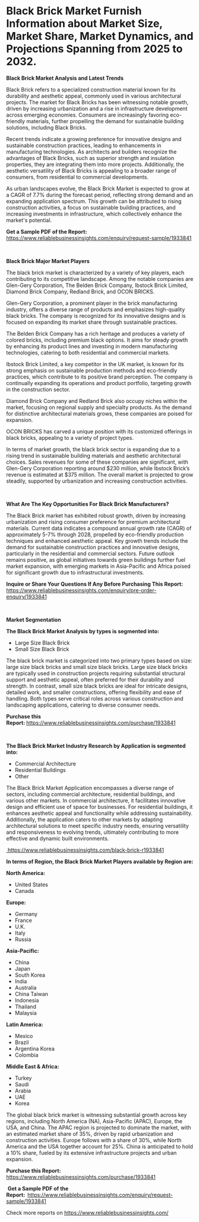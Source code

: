 <p><h1>Black Brick Market Furnish Information about Market Size, Market Share, Market Dynamics, and Projections Spanning from 2025 to 2032.</h1></p><p><strong>Black Brick Market Analysis and Latest Trends</strong></p>
<p><p>Black Brick refers to a specialized construction material known for its durability and aesthetic appeal, commonly used in various architectural projects. The market for Black Bricks has been witnessing notable growth, driven by increasing urbanization and a rise in infrastructure development across emerging economies. Consumers are increasingly favoring eco-friendly materials, further propelling the demand for sustainable building solutions, including Black Bricks.</p><p>Recent trends indicate a growing preference for innovative designs and sustainable construction practices, leading to enhancements in manufacturing technologies. As architects and builders recognize the advantages of Black Bricks, such as superior strength and insulation properties, they are integrating them into more projects. Additionally, the aesthetic versatility of Black Bricks is appealing to a broader range of consumers, from residential to commercial developments.</p><p>As urban landscapes evolve, the Black Brick Market is expected to grow at a CAGR of 7.7% during the forecast period, reflecting strong demand and an expanding application spectrum. This growth can be attributed to rising construction activities, a focus on sustainable building practices, and increasing investments in infrastructure, which collectively enhance the market's potential.</p></p>
<p><strong>Get a Sample PDF of the Report:&nbsp;</strong> <a href="https://www.reliablebusinessinsights.com/enquiry/request-sample/1933841?utm_campaign=3321&utm_medium=2&utm_source=Github&utm_content=ia&utm_term=01042025&utm_id=black-brick">https://www.reliablebusinessinsights.com/enquiry/request-sample/1933841</a></p>
<p>&nbsp;</p>
<p><strong>Black Brick Major Market Players</strong></p>
<p><p>The black brick market is characterized by a variety of key players, each contributing to its competitive landscape. Among the notable companies are Glen-Gery Corporation, The Belden Brick Company, Ibstock Brick Limited, Diamond Brick Company, Redland Brick, and OCON BRICKS.</p><p>Glen-Gery Corporation, a prominent player in the brick manufacturing industry, offers a diverse range of products and emphasizes high-quality black bricks. The company is recognized for its innovative designs and is focused on expanding its market share through sustainable practices. </p><p>The Belden Brick Company has a rich heritage and produces a variety of colored bricks, including premium black options. It aims for steady growth by enhancing its product lines and investing in modern manufacturing technologies, catering to both residential and commercial markets.</p><p>Ibstock Brick Limited, a key competitor in the UK market, is known for its strong emphasis on sustainable production methods and eco-friendly practices, which contribute to its positive brand perception. The company is continually expanding its operations and product portfolio, targeting growth in the construction sector.</p><p>Diamond Brick Company and Redland Brick also occupy niches within the market, focusing on regional supply and specialty products. As the demand for distinctive architectural materials grows, these companies are poised for expansion.</p><p>OCON BRICKS has carved a unique position with its customized offerings in black bricks, appealing to a variety of project types. </p><p>In terms of market growth, the black brick sector is expanding due to a rising trend in sustainable building materials and aesthetic architectural choices. Sales revenues for some of these companies are significant, with Glen-Gery Corporation reporting around $230 million, while Ibstock Brick’s revenue is estimated at $375 million. The overall market is projected to grow steadily, supported by urbanization and increasing construction activities.</p></p>
<p>&nbsp;</p>
<p><strong>What Are The Key Opportunities For Black Brick Manufacturers?</strong></p>
<p><p>The Black Brick market has exhibited robust growth, driven by increasing urbanization and rising consumer preference for premium architectural materials. Current data indicates a compound annual growth rate (CAGR) of approximately 5-7% through 2028, propelled by eco-friendly production techniques and enhanced aesthetic appeal. Key growth trends include the demand for sustainable construction practices and innovative designs, particularly in the residential and commercial sectors. Future outlook remains positive, as global initiatives towards green buildings further fuel market expansion, with emerging markets in Asia-Pacific and Africa poised for significant growth due to infrastructural investments.</p></p>
<p><strong>Inquire or Share Your Questions If Any Before Purchasing This Report:</strong> <a href="https://www.reliablebusinessinsights.com/enquiry/pre-order-enquiry/1933841?utm_campaign=3321&utm_medium=2&utm_source=Github&utm_content=ia&utm_term=01042025&utm_id=black-brick">https://www.reliablebusinessinsights.com/enquiry/pre-order-enquiry/1933841</a></p>
<p>&nbsp;</p>
<p><strong>Market Segmentation</strong></p>
<p><strong>The Black Brick Market Analysis by types is segmented into:</strong></p>
<p><ul><li>Large Size Black Brick</li><li>Small Size Black Brick</li></ul></p>
<p><p>The black brick market is categorized into two primary types based on size: large size black bricks and small size black bricks. Large size black bricks are typically used in construction projects requiring substantial structural support and aesthetic appeal, often preferred for their durability and strength. In contrast, small size black bricks are ideal for intricate designs, detailed work, and smaller constructions, offering flexibility and ease of handling. Both types serve critical roles across various construction and landscaping applications, catering to diverse consumer needs.</p></p>
<p><strong>Purchase this Report:&nbsp;</strong><a href="https://www.reliablebusinessinsights.com/purchase/1933841?utm_campaign=3321&utm_medium=2&utm_source=Github&utm_content=ia&utm_term=01042025&utm_id=black-brick">https://www.reliablebusinessinsights.com/purchase/1933841</a></p>
<p>&nbsp;</p>
<p><strong>The Black Brick Market Industry Research by Application is segmented into:</strong></p>
<p><ul><li>Commercial Architecture</li><li>Residential Buildings</li><li>Other</li></ul></p>
<p><p>The Black Brick Market Application encompasses a diverse range of sectors, including commercial architecture, residential buildings, and various other markets. In commercial architecture, it facilitates innovative design and efficient use of space for businesses. For residential buildings, it enhances aesthetic appeal and functionality while addressing sustainability. Additionally, the application caters to other markets by adapting architectural solutions to meet specific industry needs, ensuring versatility and responsiveness to evolving trends, ultimately contributing to more effective and dynamic built environments.</p></p>
<p><a href="https://www.reliablebusinessinsights.com/black-brick-r1933841?utm_campaign=3321&utm_medium=2&utm_source=Github&utm_content=ia&utm_term=01042025&utm_id=black-brick">&nbsp;https://www.reliablebusinessinsights.com/black-brick-r1933841</a></p>
<p><strong>In terms of Region, the Black Brick Market Players available by Region are:</strong></p>
<p>
    <p> <strong> North America: </strong>
        <ul>
            <li>United States</li>
            <li>Canada</li>
        </ul>
        </p> 
    <p> <strong> Europe: </strong>
        <ul>
            <li>Germany</li>
            <li>France</li>
            <li>U.K.</li>
            <li>Italy</li>
            <li>Russia</li>
        </ul>
        </p> 
    <p> <strong> Asia-Pacific: </strong>
        <ul>
            <li>China</li>
            <li>Japan</li>
            <li>South Korea</li>
            <li>India</li>
            <li>Australia</li>
            <li>China Taiwan</li>
            <li>Indonesia</li>
            <li>Thailand</li>
            <li>Malaysia</li>
        </ul>
        </p> 
    <p> <strong> Latin America: </strong>
        <ul>
            <li>Mexico</li>
            <li>Brazil</li>
            <li>Argentina Korea</li>
            <li>Colombia</li>
        </ul>
        </p> 
    <p> <strong> Middle East & Africa: </strong>
        <ul>
            <li>Turkey</li>
            <li>Saudi</li>
            <li>Arabia</li>
            <li>UAE</li>
            <li>Korea</li>
        </ul>
    </p>
    </p>
<p><p>The global black brick market is witnessing substantial growth across key regions, including North America (NA), Asia-Pacific (APAC), Europe, the USA, and China. The APAC region is projected to dominate the market, with an estimated market share of 35%, driven by rapid urbanization and construction activities. Europe follows with a share of 30%, while North America and the USA together account for 25%. China is anticipated to hold a 10% share, fueled by its extensive infrastructure projects and urban expansion.</p></p>
<p><strong>Purchase this Report: </strong><a href="https://www.reliablebusinessinsights.com/purchase/1933841?utm_campaign=3321&utm_medium=2&utm_source=Github&utm_content=ia&utm_term=01042025&utm_id=black-brick">https://www.reliablebusinessinsights.com/purchase/1933841</a></p>
<p>&nbsp;<strong>Get a Sample PDF of the Report:&nbsp;&nbsp;</strong><a href="https://www.reliablebusinessinsights.com/enquiry/request-sample/1933841?utm_campaign=3321&utm_medium=2&utm_source=Github&utm_content=ia&utm_term=01042025&utm_id=black-brick">https://www.reliablebusinessinsights.com/enquiry/request-sample/1933841</a></p>
<p><strong></strong></p>
<p>Check more reports on <a href="https://www.reliablebusinessinsights.com/?utm_campaign=3321&utm_medium=2&utm_source=Github&utm_content=ia&utm_term=01042025&utm_id=black-brick">https://www.reliablebusinessinsights.com/</a></p>